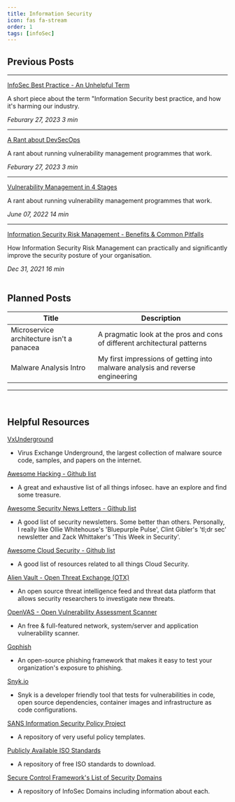```yaml
---
title: Information Security
icon: fas fa-stream
order: 1
tags: [infoSec]
---
```


## Previous Posts

---

[InfoSec Best Practice - An Unhelpful Term](https://ross-sec-audio.github.io/posts/InfoSec-Best-Practice-An-Unhelpful-Term/ "InfoSec Best Practice - An Unhelpful Term")

A short piece about the term "Information Security best practice, and how it's harming our industry.

<div class="mr-auto">
    <i class="far fa-calendar fa-fw"></i>
    <em class="timeago" date="2023-10-04 00:00:00 +0000" data-toggle="tooltip" data-placement="bottom" title="Wed, Oct 04, 2023, 12:00 AM +0000">Feburary 27, 2023</em>
    <i class="far fa-clock fa-fw"></i>
    <span class="readtime" data-toggle="tooltip" data-placement="bottom" title="1000 words">
        <em>3 min</em>
    </span>
</div>

___

[A Rant about DevSecOps](https://ross-sec-audio.github.io/posts/DevSecOPs-Rant/ "A Rant about DevSecOps")

A rant about running vulnerability management programmes that work.

<div class="mr-auto">
    <i class="far fa-calendar fa-fw"></i>
    <em class="timeago" date="2023-02-27 00:00:00 +0000" data-toggle="tooltip" data-placement="bottom" title="Mon, Feb 27, 2023, 12:00 AM +0000">Feburary 27, 2023</em>
    <i class="far fa-clock fa-fw"></i>
    <span class="readtime" data-toggle="tooltip" data-placement="bottom" title="1000 words">
        <em>3 min</em>
    </span>
</div>

___

[Vulnerability Management in 4 Stages](https://ross-sec-audio.github.io/posts/Vulnerability-Management-in-4-Stages/ "Vulnerability Management in 4 Stages")

A rant about running vulnerability management programmes that work.

<div class="mr-auto">
    <i class="far fa-calendar fa-fw"></i>
    <em class="timeago" date="2022-06-07 00:00:00 +0000" data-toggle="tooltip" data-placement="bottom" title="Tues, June 07, 2022, 12:00 AM +0000">June 07, 2022</em>
    <i class="far fa-clock fa-fw"></i>
    <span class="readtime" data-toggle="tooltip" data-placement="bottom" title="1000 words">
        <em>14 min</em>
    </span>
</div>

___

[Information Security Risk Management - Benefits & Common Pitfalls](https://ross-sec-audio.github.io/posts/Risk-Management-Explained/ "Information Security Risk Management - Benefits & Common Pitfalls")

How Information Security Risk Management can practically and significantly improve the security posture of your organisation.

<div class="mr-auto">
    <i class="far fa-calendar fa-fw"></i>
    <em class="timeago" date="2021-12-31 00:00:00 +0000" data-toggle="tooltip" data-placement="bottom" title="Fri, Dec 31, 2021, 12:00 AM +0000">Dec 31, 2021 </em>
    <i class="far fa-clock fa-fw"></i>
    <span class="readtime" data-toggle="tooltip" data-placement="bottom" title="1180 words">
        <em>16 min</em>
    </span>
</div>
<br>

## Planned Posts

| Title | Description |
| ------ | ----------- |
| Microservice architecture isn't a panacea | A pragmatic look at the pros and cons of different architectural patterns |
| Malware Analysis Intro | My first impressions of getting into malware analysis and reverse engineering |

---
<br>

## Helpful Resources

[VxUnderground](https://vxunderground.org "VxUnderground") 
- Virus Exchange Underground, the largest collection of malware source code, samples, and papers on the internet.

[Awesome Hacking - Github list](https://github.com/Hack-with-Github/Awesome-Hacking "Awesome Hacking - Github list") 
- A great and exhaustive list of all things infosec. have an explore and find some treasure.

[Awesome Security News Letters - Github list](https://github.com/TalEliyahu/awesome-security-newsletters "Awesome Security News Letters - Github list") 
- A good list of security newsletters. Some better than others. Personally, I really like Ollie Whitehouse's 'Bluepurple Pulse', Clint Gibler's 'tl;dr sec' newsletter and Zack Whittaker's 'This Week in Security'.

[Awesome Cloud Security - Github list](https://github.com/4ndersonLin/awesome-cloud-security "Awesome Cloud Security - Github list") 
- A good list of resources related to all things Cloud Security.

[Alien Vault - Open Threat Exchange (OTX)](https://otx.alienvault.com/ "Alien Vault - Open Threat Exchange (OTX)")
- An open source threat intelligence feed and threat data platform that allows security researchers to investigate new threats.

[OpenVAS - Open Vulnerability Assessment Scanner](https://github.com/greenbone/openvas-scanner/ "OpenVAS - Open Vulnerability Assessment Scanner")
- An free & full-featured network, system/server and application vulnerability scanner.

[Gophish](https://getgophish.com/ "Gophish")
- An open-source phishing framework that makes it easy to test your organization's exposure to phishing.

[Snyk.io](https://www.Snyk.io/ "Snyk.io")
- Snyk is a developer friendly tool that tests for vulnerabilities in code, open source dependencies, container images and infrastructure as code configurations.

[SANS Information Security Policy Project](https://www.sans.org/information-security-policy/?msc=main-nav "SANS Information Security Policy Project")
 - A repository of very useful policy templates.

[Publicly Available ISO Standards](https://standards.iso.org/ittf/PubliclyAvailableStandards/ "Publicly Available ISO Standards")
- A repository of free ISO standards to download.

[Secure Control Framework's List of Security Domains](https://www.securecontrolsframework.com/scf-domains "Secure Control Framework's List of Security Domains")
- A repository of InfoSec Domains including information about each.
